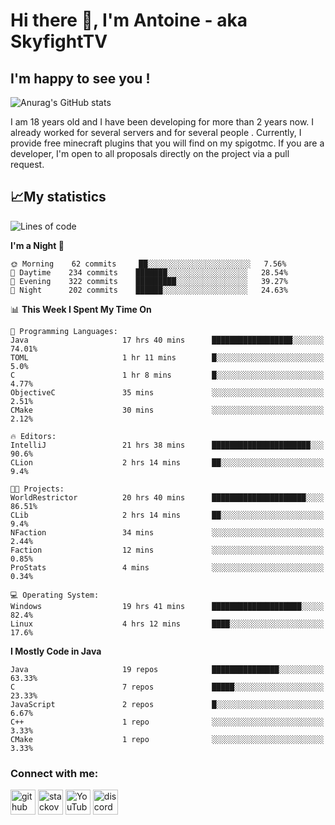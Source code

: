 # Hi there 👋, I'm Antoine - aka SkyfightTV
## I'm happy to see you !
![Anurag's GitHub stats](https://github-readme-stats.vercel.app/api?username=SKyfightTV&show_icons=true&theme=dark&count_private=true&)

I am 18 years old and I have been developing for more than 2 years now. I already worked for several servers and for several people . Currently, I provide free minecraft plugins that you will find on my spigotmc.
If you are a developer, I'm open to all proposals directly on the project via a pull request.

## 📈My statistics
<!--START_SECTION:waka-->
![Lines of code](https://img.shields.io/badge/From%20Hello%20World%20I%27ve%20Written-810%20Thousand%20lines%20of%20code-blue)

**I'm a Night 🦉** 

```text
🌞 Morning    62 commits     ██░░░░░░░░░░░░░░░░░░░░░░░   7.56% 
🌆 Daytime    234 commits    ███████░░░░░░░░░░░░░░░░░░   28.54% 
🌃 Evening    322 commits    █████████░░░░░░░░░░░░░░░░   39.27% 
🌙 Night      202 commits    ██████░░░░░░░░░░░░░░░░░░░   24.63%

```


📊 **This Week I Spent My Time On** 

```text
💬 Programming Languages: 
Java                     17 hrs 40 mins      ██████████████████░░░░░░░   74.01% 
TOML                     1 hr 11 mins        █░░░░░░░░░░░░░░░░░░░░░░░░   5.0% 
C                        1 hr 8 mins         █░░░░░░░░░░░░░░░░░░░░░░░░   4.77% 
ObjectiveC               35 mins             ░░░░░░░░░░░░░░░░░░░░░░░░░   2.51% 
CMake                    30 mins             ░░░░░░░░░░░░░░░░░░░░░░░░░   2.12%

🔥 Editors: 
IntelliJ                 21 hrs 38 mins      ██████████████████████░░░   90.6% 
CLion                    2 hrs 14 mins       ██░░░░░░░░░░░░░░░░░░░░░░░   9.4%

🐱‍💻 Projects: 
WorldRestrictor          20 hrs 40 mins      █████████████████████░░░░   86.51% 
CLib                     2 hrs 14 mins       ██░░░░░░░░░░░░░░░░░░░░░░░   9.4% 
NFaction                 34 mins             ░░░░░░░░░░░░░░░░░░░░░░░░░   2.44% 
Faction                  12 mins             ░░░░░░░░░░░░░░░░░░░░░░░░░   0.85% 
ProStats                 4 mins              ░░░░░░░░░░░░░░░░░░░░░░░░░   0.34%

💻 Operating System: 
Windows                  19 hrs 41 mins      ████████████████████░░░░░   82.4% 
Linux                    4 hrs 12 mins       ████░░░░░░░░░░░░░░░░░░░░░   17.6%

```

**I Mostly Code in Java** 

```text
Java                     19 repos            ███████████████░░░░░░░░░░   63.33% 
C                        7 repos             █████░░░░░░░░░░░░░░░░░░░░   23.33% 
JavaScript               2 repos             █░░░░░░░░░░░░░░░░░░░░░░░░   6.67% 
C++                      1 repo              ░░░░░░░░░░░░░░░░░░░░░░░░░   3.33% 
CMake                    1 repo              ░░░░░░░░░░░░░░░░░░░░░░░░░   3.33%

```



<!--END_SECTION:waka-->

### Connect with me:

[<img src='https://cdn.jsdelivr.net/npm/simple-icons@3.0.1/icons/github.svg' alt='github' height='40'>](https://github.com/SKyfightTV)  [<img src='https://cdn.jsdelivr.net/npm/simple-icons@3.0.1/icons/stackoverflow.svg' alt='stackoverflow' height='40'>](https://stackoverflow.com/users/16952856)  [<img src='https://cdn.jsdelivr.net/npm/simple-icons@3.0.1/icons/youtube.svg' alt='YouTube' height='40'>](https://www.youtube.com/channel/UCjzzQNjlBr-AZ5j1A8lMMKw)  [<img src='https://cdn.jsdelivr.net/npm/simple-icons@3.0.1/icons/discord.svg' alt='discord' height='40'>](https://discord.gg/u8yzVac)  
